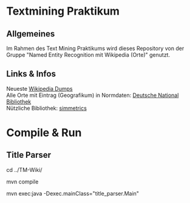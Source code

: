 # Textmining Praktikum

## Allgemeines

Im Rahmen des Text Mining Praktikums wird dieses Repository von der Gruppe "Named Entity Recognition mit Wikipedia (Orte)" genutzt.

## Links & Infos

Neueste [Wikipedia Dumps](https://dumps.wikimedia.org/enwiki/latest/)  
Alle Orte mit Eintrag (Geografikum) in Normdaten: [Deutsche National Bibliothek](https://portal.dnb.de/)  
Nützliche Bibliothek: [simmetrics](https://sourceforge.net/projects/simmetrics/)

# Compile & Run

## Title Parser

cd ../TM-Wiki/

mvn compile

mvn exec:java -Dexec.mainClass="title_parser.Main"
